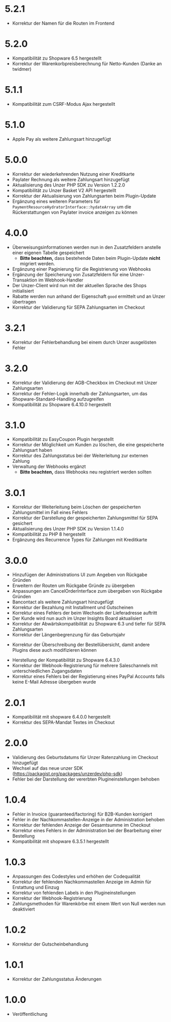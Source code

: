 # 5.2.1
* Korrektur der Namen für die Routen im Frontend

# 5.2.0
* Kompatibilität zu Shopware 6.5 hergestellt
* Korrektur der Warenkorbpreisberechnung für Netto-Kunden (Danke an twidmer)

# 5.1.1
* Kompatibilität zum CSRF-Modus Ajax hergestellt

# 5.1.0
* Apple Pay als weitere Zahlungsart hinzugefügt

# 5.0.0
* Korrektur der wiederkehrenden Nutzung einer Kreditkarte
* Paylater Rechnung als weitere Zahlungsart hinzugefügt
* Aktualisierung des Unzer PHP SDK zu Version 1.2.2.0
* Kompatibilität zu Unzer Basket V2 API hergestellt
* Korrektur der Aktualisierung von Zahlungsarten beim Plugin-Update
* Ergänzung eines weiteren Parameters für `PaymentResourceHydratorInterface::hydateArray` um die Rückerstattungen von Paylater invoice anzeigen zu können

# 4.0.0
* Überweisungsinformationen werden nun in den Zusatzfeldern anstelle einer eigenen Tabelle gespeichert
  * **Bitte beachten,** dass bestehende Daten beim Plugin-Update **nicht** migriert werden.
* Ergänzung einer Paginierung für die Registrierung von Webhooks
* Ergänzung der Speicherung von Zusatzfeldern für eine Unzer-Transaktion im Webhook-Handler
* Der Unzer-Client wird nun mit der aktuellen Sprache des Shops initialisiert
* Rabatte werden nun anhand der Eigenschaft `good` ermittelt und an Unzer übertragen
* Korrektur der Validierung für SEPA Zahlungsarten im Checkout

# 3.2.1
* Korrektur der Fehlerbehandlung bei einem durch Unzer ausgelösten Fehler

# 3.2.0
* Korrektur der Validierung der AGB-Checkbox im Checkout mit Unzer Zahlungsarten
* Korrektur der Fehler-Logik innerhalb der Zahlungsarten, um das Shopware-Standard-Handling aufzugreifen 
* Kompatibilität zu Shopware 6.4.10.0 hergestellt

# 3.1.0
* Kompatibilität zu EasyCoupon Plugin hergestellt
* Korrektur der Möglichkeit um Kunden zu löschen, die eine gespeicherte Zahlungsart haben
* Korrektur des Zahlungsstatus bei der Weiterleitung zur externen Zahlung
* Verwaltung der Webhooks ergänzt
  * **Bitte beachten,** dass Webhooks neu registriert werden sollten

# 3.0.1
* Korrektur der Weiterleitung beim Löschen der gespeicherten Zahlungsmittel im Fall eines Fehlers
* Korrektur der Darstellung der gespeicherten Zahlungsmittel für SEPA gesichert
* Aktualisierung des Unzer PHP SDK zu Version 1.1.4.0
* Kompatibilität zu PHP 8 hergestellt
* Ergänzung des Recurrence Types für Zahlungen mit Kreditkarte

# 3.0.0
* Hinzufügen der Administrations UI zum Angeben von Rückgabe Gründen
* Erweitern der Routen um Rückgabe Gründe zu übergeben
* Anpassungen am CancelOrderInterface zum übergeben von Rückgabe Gründen
* Bancontact als weitere Zahlungsart hinzugefügt
* Korrektur der Bezahlung mit Installment und Gutscheinen
* Korrektur eines Fehlers der beim Wechseln der Lieferadresse auftritt
* Der Kunde wird nun auch im Unzer Insights Board aktualisiert
* Korrektur der Abwärtskompatibilität zu Shopware 6.3 und tiefer für SEPA Zahlungsarten
* Korrektur der Längenbegrenzung für das Geburtsjahr
+ Korrektur der Überschreibung der Bestellübersicht, damit andere Plugins diese auch modifizieren können
* Herstellung der Kompatibilität zu Shopware 6.4.3.0
* Korrektur der Webhook-Registrierung für mehrere Saleschannels mit unterschiedlichen Zugangsdaten
* Korrektur eines Fehlers bei der Registierung eines PayPal Accounts falls keine E-Mail Adresse übergeben wurde

# 2.0.1
* Kompatibilität mit shopware 6.4.0.0 hergestellt
* Korrektur des SEPA-Mandat Textes im Checkout

# 2.0.0
* Validierung des Geburtsdatums für Unzer Ratenzahlung im Checkout hinzugefügt
* Wechsel auf das neue unzer SDK (https://packagist.org/packages/unzerdev/php-sdk)
* Fehler bei der Darstellung der vererbten Plugineinstellungen behoben

# 1.0.4
* Fehler in Invoice (guaranteed/factoring) für B2B-Kunden korrigiert
* Fehler in der Nachkommastellen-Anzeige in der Administration behoben
* Korrektur der fehlenden Anzeige der Gesamtsumme im Checkout
* Korrektur eines Fehlers in der Administration bei der Bearbeitung einer Bestellung
* Kompatibilität mit shopware 6.3.5.1 hergestellt

# 1.0.3
* Anpassungen des Codestyles und erhöhen der Codequalität
* Korrektur der fehlenden Nachkommastellen Anzeige im Admin für Erstattung und Einzug
* Korrektur von fehlenden Labels in den Plugineinstellungen
* Korrektur der Webhook-Registrierung
* Zahlungsmethoden für Warenkörbe mit einem Wert von Null werden nun deaktiviert

# 1.0.2
* Korrektur der Gutscheinbehandlung

# 1.0.1
* Korrektur der Zahlungsstatus Änderungen

# 1.0.0
* Veröffentlichung
